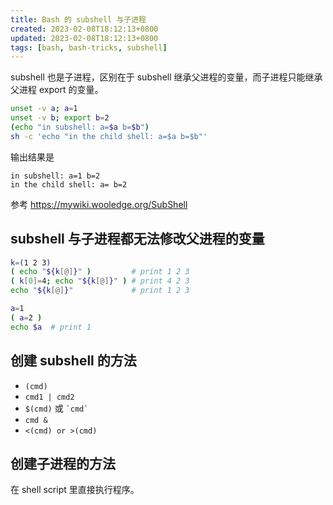 ```yaml
---
title: Bash 的 subshell 与子进程
created: 2023-02-08T18:12:13+0800
updated: 2023-02-08T18:12:13+0800
tags: [bash, bash-tricks, subshell]
---
```



subshell 也是子进程，区别在于 subshell 继承父进程的变量，而子进程只能继承父进程 export 的变量。

```sh
unset -v a; a=1
unset -v b; export b=2
(echo "in subshell: a=$a b=$b")
sh -c 'echo "in the child shell: a=$a b=$b"'
```

输出结果是

```
in subshell: a=1 b=2
in the child shell: a= b=2
```

参考 https://mywiki.wooledge.org/SubShell

## subshell 与子进程都无法修改父进程的变量

```sh
k=(1 2 3)
( echo "${k[@]}" )         # print 1 2 3
( k[0]=4; echo "${k[@]}" ) # print 4 2 3
echo "${k[@]}"             # print 1 2 3

a=1
( a=2 )
echo $a  # print 1
```

## 创建 subshell 的方法

- `(cmd)`
- `cmd1 | cmd2`
- `$(cmd)` 或 `` `cmd` ``
- `cmd &`
- `<(cmd) or >(cmd)`

## 创建子进程的方法

在 shell script 里直接执行程序。
